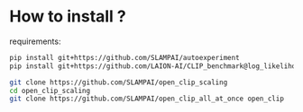 # How to install ?

requirements:

```bash
pip install git+https://github.com/SLAMPAI/autoexperiment
pip install git+https://github.com/LAION-AI/CLIP_benchmark@log_likelihood_eval
```

```bash
git clone https://github.com/SLAMPAI/open_clip_scaling
cd open_clip_scaling
git clone https://github.com/SLAMPAI/open_clip_all_at_once open_clip
```
